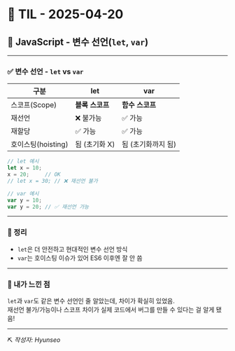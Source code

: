 # 📅 TIL - 2025-04-20

## 📌 JavaScript - 변수 선언(`let`, `var`)

---

### ✅ 변수 선언 - `let` vs `var`

| 구분 | let | var |
|------|-----|-----|
| 스코프(Scope) | **블록 스코프** | **함수 스코프** |
| 재선언 | ❌ 불가능 | ✅ 가능 |
| 재할당 | ✅ 가능 | ✅ 가능 |
| 호이스팅(hoisting) | 됨 (초기화 X) | 됨 (초기화까지 됨) |

```js
// let 예시
let x = 10;
x = 20;     // OK
// let x = 30; // ❌ 재선언 불가

// var 예시
var y = 10;
var y = 20; // ✅ 재선언 가능
```

---

### 📘 정리

- `let`은 더 안전하고 현대적인 변수 선언 방식  
- `var`는 호이스팅 이슈가 있어 ES6 이후엔 잘 안 씀  

---

### 🧠 내가 느낀 점

`let`과 `var`도 같은 변수 선언인 줄 알았는데, 차이가 확실히 있었음.  
재선언 불가/가능이나 스코프 차이가 실제 코드에서 버그를 만들 수 있다는 걸 알게 됐음!

---

⛏️ *작성자: Hyunseo*
